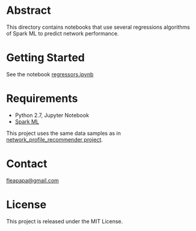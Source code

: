 # Abstract

This directory contains notebooks that use several regressions algorithms of Spark ML 
to predict network performance. 

# Getting Started

See the notebook [regressors.ipynb](https://github.com/fleapapa/Network_performance_prediction/blob/master/spark/regressors.ipynb)

# Requirements

* Python 2.7, Jupyter Notebook
* [Spark ML](https://spark.apache.org/docs/latest/ml-guide.html)

This project uses the same data samples as in [network_profile_recommender project](https://github.com/fleapapa/network_profile_recommender). 

# Contact

fleapapa@gmail.com


# License

This project is released under the MIT License.
